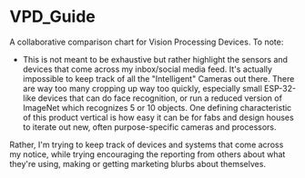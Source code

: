 # VPD_Guide
A collaborative comparison chart for Vision Processing Devices. 
To note:
  - This is not meant to be exhaustive but rather highlight the sensors and devices that come across my inbox/social media feed. It's actually impossible to keep track of all the "Intelligent" Cameras out there. There are way too many cropping up way too quickly, especially small ESP-32-like devices that can do face recognition, or run a reduced version of ImageNet which recognizes 5 or 10 objects. One defining characteristic of this product vertical is how easy it can be for fabs and design houses to iterate out new, often purpose-specific cameras and processors. 

Rather, I'm trying to keep track of devices and systems that come across my notice, while trying encouraging the reporting from others about what they're using, making or getting marketing blurbs about themselves. 
